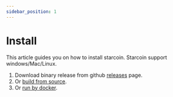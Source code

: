 ```yaml
---
sidebar_position: 1
---
```


# Install

This article guides you on how to install starcoin.
Starcoin support windows/Mac/Linux.
<!--more-->

1. Download binary release from github [releases](https://github.com/starcoinorg/starcoin/releases) page. 
2. Or [build from source](./build).
3. Or [run by docker](./run_by_docker).